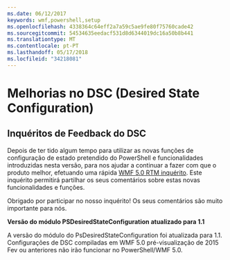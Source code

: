 ```yaml
---
ms.date: 06/12/2017
keywords: wmf,powershell,setup
ms.openlocfilehash: 4338364c64eff2a7a59c5ae9fe80f75760cade42
ms.sourcegitcommit: 54534635eedacf531d8d6344019dc16a50b8b441
ms.translationtype: MT
ms.contentlocale: pt-PT
ms.lasthandoff: 05/17/2018
ms.locfileid: "34218081"
---
```

# <a name="improvements-in-desired-state-configuration-dsc"></a>Melhorias no DSC (Desired State Configuration)

## <a name="dsc-feedback-survey"></a>Inquéritos de Feedback do DSC

Depois de ter tido algum tempo para utilizar as novas funções de configuração de estado pretendido do PowerShell e funcionalidades introduzidas nesta versão, para nos ajudar a continuar a fazer com que o produto melhor, efetuando uma rápida [WMF 5.0 RTM inquérito](https://www.surveymonkey.com/r/SGLQM5W). Este inquérito permitirá partilhar os seus comentários sobre estas novas funcionalidades e funções.

Obrigado por participar no nosso inquérito! Os seus comentários são muito importante para nós.

**Versão do módulo PSDesiredStateConfiguration atualizado para 1.1**

A versão do módulo do PsDesiredStateConfiguration foi atualizada para 1.1. Configurações de DSC compiladas em WMF 5.0 pré-visualização de 2015 Fev ou anteriores não irão funcionar no PowerShell/WMF 5.0.
